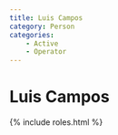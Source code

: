 ```yaml
---
title: Luis Campos
category: Person
categories:
    - Active
    - Operator
---
```

<!--img src="https://raw.githubusercontent.com/MeanyLodge/meanylodge.github.com/assets/img/2020-.jpeg" alt="photo of Luis Campos" align="right" style="width: 40%"-->
# Luis Campos
{% include roles.html %}
